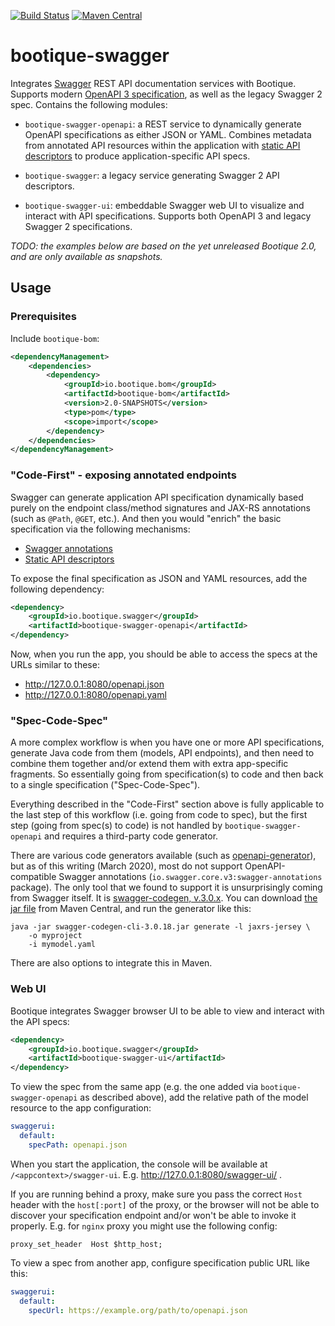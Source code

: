 <!--
  Licensed to ObjectStyle LLC under one
  or more contributor license agreements.  See the NOTICE file
  distributed with this work for additional information
  regarding copyright ownership.  The ObjectStyle LLC licenses
  this file to you under the Apache License, Version 2.0 (the
  "License"); you may not use this file except in compliance
  with the License.  You may obtain a copy of the License at

    http://www.apache.org/licenses/LICENSE-2.0

  Unless required by applicable law or agreed to in writing,
  software distributed under the License is distributed on an
  "AS IS" BASIS, WITHOUT WARRANTIES OR CONDITIONS OF ANY
  KIND, either express or implied.  See the License for the
  specific language governing permissions and limitations
  under the License.
  -->

[![Build Status](https://travis-ci.org/bootique/bootique-swagger.svg)](https://travis-ci.org/bootique/bootique-swagger)
[![Maven Central](https://img.shields.io/maven-central/v/io.bootique.swagger/bootique-swagger.svg?colorB=brightgreen)](https://search.maven.org/artifact/io.bootique.swagger/bootique-swagger/)

# bootique-swagger

Integrates [Swagger](http://swagger.io/) REST API documentation services with Bootique. Supports modern
[OpenAPI 3 specification](https://swagger.io/docs/specification/about/), as well as the legacy Swagger 2 spec. Contains
the following modules:

* `bootique-swagger-openapi`: a REST service to dynamically generate OpenAPI specifications as either
JSON or YAML. Combines metadata from annotated API resources within the application with
[static API descriptors](https://github.com/swagger-api/swagger-core/wiki/Swagger-2.X---Integration-and-Configuration#known-locations)
to produce application-specific API specs.

* `bootique-swagger`: a legacy service generating Swagger 2 API descriptors.

* `bootique-swagger-ui`: embeddable Swagger web UI to visualize and interact with API specifications. Supports both
OpenAPI 3 and legacy Swagger 2 specifications.

_TODO: the examples below are based on the yet unreleased Bootique 2.0, and are only available as snapshots._

## Usage

### Prerequisites

Include ```bootique-bom```:
```xml
<dependencyManagement>
    <dependencies>
        <dependency>
            <groupId>io.bootique.bom</groupId>
            <artifactId>bootique-bom</artifactId>
            <version>2.0-SNAPSHOTS</version>
            <type>pom</type>
            <scope>import</scope>
        </dependency>
    </dependencies>
</dependencyManagement>
```

### "Code-First" - exposing annotated endpoints

Swagger can generate application API specification dynamically based purely on the endpoint class/method signatures and JAX-RS
annotations (such as `@Path`, `@GET`, etc.). And then you would "enrich" the basic specification via the following mechanisms:

* [Swagger annotations](https://github.com/swagger-api/swagger-core/wiki/Swagger-2.X---Annotations)
* [Static API descriptors](https://github.com/swagger-api/swagger-core/wiki/Swagger-2.X---Integration-and-Configuration#known-locations)

To expose the final specification as JSON and YAML resources, add the following dependency:
```xml
<dependency>
	<groupId>io.bootique.swagger</groupId>
	<artifactId>bootique-swagger-openapi</artifactId>
</dependency>
```
Now, when you run the app, you should be able to access the specs at the URLs similar to these:

* http://127.0.0.1:8080/openapi.json
* http://127.0.0.1:8080/openapi.yaml

### "Spec-Code-Spec"

A more complex workflow is when you have one or more API specifications, generate Java code from them (models, API
endpoints), and then need to combine them together and/or extend them with extra app-specific fragments. So essentially
going from specification(s) to code and then back to a single specification ("Spec-Code-Spec").

Everything described in the "Code-First" section above is fully applicable to the last step of this workflow
(i.e. going from code to spec), but the first step (going from spec(s) to code) is not handled by
`bootique-swagger-openapi` and requires a third-party code generator.

There are various code generators available (such as
[openapi-generator](https://github.com/OpenAPITools/openapi-generator)), but as of this writing (March 2020), most do not
support OpenAPI-compatible Swagger annotations (`io.swagger.core.v3:swagger-annotations` package). The only tool that
we found to support it is unsurprisingly coming from Swagger itself. It is
[swagger-codegen, v.3.0.x](https://github.com/swagger-api/swagger-codegen/tree/3.0.0). You can download
[the jar file](https://search.maven.org/remotecontent?filepath=io/swagger/codegen/v3/swagger-codegen-cli/3.0.18/swagger-codegen-cli-3.0.18.jar)
from Maven Central, and run the generator like this:

```
java -jar swagger-codegen-cli-3.0.18.jar generate -l jaxrs-jersey \
    -o myproject
    -i mymodel.yaml
```
There are also options to integrate this in Maven.

### Web UI

Bootique integrates Swagger browser UI to be able to view and interact with the API specs:

```xml
<dependency>
	<groupId>io.bootique.swagger</groupId>
	<artifactId>bootique-swagger-ui</artifactId>
</dependency>
```

To view the spec from the same app (e.g. the one added via `bootique-swagger-openapi` as described above), add the
relative path of the model resource to the app configuration:
```yml
swaggerui:
  default:
    specPath: openapi.json
```
When you start the application, the console will be available at `/<appcontext>/swagger-ui`. E.g.
http://127.0.0.1:8080/swagger-ui/ .

If you are running behind a proxy, make sure you pass the correct `Host` header with the `host[:port]` of the proxy,
or the browser will not be able to discover your specification endpoint and/or won't be able to invoke it properly.
E.g. for `nginx` proxy you might use the following config:

```
proxy_set_header  Host $http_host;
```

To view a spec from another app, configure specification public URL like this:
```yml
swaggerui:
  default:
    specUrl: https://example.org/path/to/openapi.json
```

